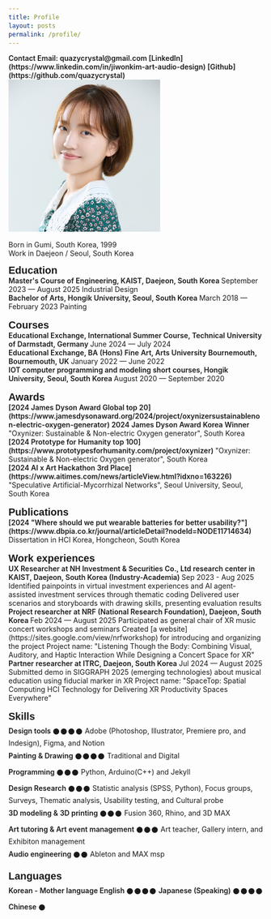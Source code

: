 ```yaml
---
title: Profile
layout: posts
permalink: /profile/
---
```

<!-- <span style = "font-size: 20px; font-weight: 700;"> 
Jiwon Kim | Innovation Maker
</span> -->
<span style = "font-size: $type-size-4; font-weight: 600;"> 
Contact  
Email: quazycrystal@gmail.com
[LinkedIn](https://www.linkedin.com/in/jiwonkim-art-audio-design)
[Github](https://github.com/quazycrystal)
</span>

<img src="/assets/img/jiwon-kim.png" style="width:300px; height:auto;" alt="Jiwon-Kim-profile"> 
<br> 

Born in Gumi, South Korea, 1999  
Work in Daejeon / Seoul, South Korea  

<span style = "font-family: 'Greca', sans-serif; font-size: 20px; font-weight: 600;"> 
Education
</span>
<br>

<span style = "font-size: $type-size-4; font-weight: 600;"> 
Master's Course of Engineering, KAIST, Daejeon, South Korea
</span>  
September 2023 — August 2025  
Industrial Design
<br>

<span style = "font-size: $type-size-4; font-weight: 600;"> 
Bachelor of Arts, Hongik University, Seoul, South Korea
</span>  
March 2018 — February 2023  
Painting
<br>
<br>

<span style = "font-family: 'Greca', sans-serif; font-size: 20px; font-weight: 600;"> 
Courses
</span>
<br>

<span style = "font-size: $type-size-4; font-weight: 600;"> 
Educational Exchange, International Summer Course, Technical University of Darmstadt, Germany
</span>  
June 2024 — July 2024
<br>

<span style = "font-size: $type-size-4; font-weight: 600;"> 
Educational Exchange, BA (Hons) Fine Art, Arts University Bournemouth, Bournemouth, UK
</span>  
January 2022 — June 2022
<br>

<span style = "font-size: $type-size-4; font-weight: 600;"> 
IOT computer programming and modeling short courses, Hongik University, Seoul, South Korea
</span>  
August 2020 — September 2020
<br>
<br>

<span style = "font-family: 'Greca', sans-serif; font-size: 20px; font-weight: 600;"> 
Awards
</span>
<br>

<span style = "font-size: $type-size-4; font-weight: 600;"> 
[2024 James Dyson Award Global top 20](https://www.jamesdysonaward.org/2024/project/oxynizersustainablenon-electric-oxygen-generator)  
2024 James Dyson Award Korea Winner
</span>   
"Oxynizer: Sustainable & Non-electric Oxygen generator", South Korea
<br>

<span style = "font-size: $type-size-4; font-weight: 600;">
[2024 Prototype for Humanity top 100](https://www.prototypesforhumanity.com/project/oxynizer)
</span>   
"Oxynizer: Sustainable & Non-electric Oxygen generator", South Korea
<br>

<span style = "font-size: $type-size-4; font-weight: 600;"> 
[2024 AI x Art Hackathon 3rd Place](https://www.aitimes.com/news/articleView.html?idxno=163226)
<!-- (https://aiart.snu.ac.kr/aiart-hackathon) -->
</span>  
"Speculative Artificial-Mycorrhizal Networks", Seoul University, Seoul, South Korea
<br>
<br>

<span style = "font-family: 'Greca', sans-serif; font-size: 20px; font-weight: 600;"> 
Publications
</span>
<br>

<span style = "font-size: $type-size-4; font-weight: 600;"> 
[2024 "Where should we put wearable batteries for better usability?"](https://www.dbpia.co.kr/journal/articleDetail?nodeId=NODE11714634)
</span>  
Dissertation in HCI Korea, Hongcheon, South Korea
<br>
<br>

<!-- <span style = "font-family: 'Greca', sans-serif; font-size: 20px; font-weight: 600;"> 
Exhibitions
</span>
<br>

<span style = "font-size: $type-size-4; font-weight: 600;"> 
[2022 "Days, Days, Days!"](https://www.instagram.com/p/ClxlzabAmv9/)
</span>   
Hongik Painting Degree Show, Hongik University, Seoul, South Korea
<br>

<span style = "font-size: $type-size-4; font-weight: 600;"> 
[2018 "Yaoeseukechijeon"](https://www.instagram.com/p/Bj2NTbalSQl/)
</span>  
Hongik Painting group exhibition and management, Hongik University,
Seoul, South Korea
<br>
<br> -->

<span style = "font-family: 'Greca', sans-serif; font-size: 20px; font-weight: 600;"> 
Work experiences
</span>
<br>

<span style = "font-size: $type-size-4; font-weight: 600;"> 
UX Researcher at NH Investment & Securities Co., Ltd research center in KAIST, Daejeon, South Korea (Industry-Academia)  
</span>
Sep 2023 - Aug 2025   
Identified painpoints in virtual investment experiences and AI agent-assisted investment services through thematic coding  
Delivered user scenarios and storyboards with drawing skills, presenting evaluation results
<br>

<span style = "font-size: $type-size-4; font-weight: 600;"> 
Project researcher at NRF (National Research Foundation), Daejeon, South Korea
</span>  
Feb 2024 — August 2025  
Participated as general chair of XR music concert workshops and seminars  
Created [a website](https://sites.google.com/view/nrfworkshop) for introducing and organizing the project  
Project name: "Listening Though the Body: Combining Visual, Auditory, and Haptic Interaction While Designing a Concert Space for XR"
<br>

<span style = "font-size: $type-size-4; font-weight: 600;"> 
Partner researcher at ITRC, Daejeon, South Korea
</span>  
Jul 2024 — August 2025   
Submitted demo in SIGGRAPH 2025 (emerging technologies) about musical education using fiducial marker in XR  
Project name: "SpaceTop: Spatial Computing HCI Technology for Delivering XR Productivity Spaces Everywhere"
<br>  
<br>

<!-- <span style = "font-size: $type-size-4; font-weight: 600;"> 
Intern curator at [Alternative Space LOOP](http://altspaceloop.com/exhibitions/hcy-returnhome-2021), Seoul, South Korea
</span>  
June 2021 — August 2021  
Artwork installation management, artist research, and press
management.

<span style = "font-size: $type-size-4; font-weight: 600;"> 
Art teacher at Hongik University Middle School, Seoul, South Korea
</span>  
May 2021 — December 2021  
Introducing artist's works, demonstrating art using various
medium, and engaging student's interest in art
<br>
<br> -->

<span style = "font-family: 'Greca', sans-serif; font-size: 20px; font-weight: 600;"> 
Skills
</span>
<br>

<span style = "font-size: $type-size-4; font-weight: 600;">
Design tools 𒊹𒊹𒊹𒊹
</span>  
Adobe (Photoshop, Illustrator, Premiere pro, and Indesign), Figma, and Notion
<br>

<span style = "font-size: $type-size-4; font-weight: 600;">
Painting & Drawing 𒊹𒊹𒊹𒊹
</span>  
Traditional and Digital
<br>

<span style = "font-size: $type-size-4; font-weight: 600;">
Programming 𒊹𒊹𒊹
</span>  
Python, Arduino(C++) and Jekyll
<br>

<span style = "font-size: $type-size-4; font-weight: 600;">
Design Research 𒊹𒊹𒊹
</span>  
Statistic analysis (SPSS, Python), Focus groups, Surveys, Thematic analysis, Usability testing, and Cultural probe 
<br>

<span style = "font-size: $type-size-4; font-weight: 600;">
3D modeling & 3D printing 𒊹𒊹𒊹
</span>  
Fusion 360, Rhino, and 3D MAX
<br>

<span style = "font-size: $type-size-4; font-weight: 600;">
Art tutoring & Art event management 𒊹𒊹𒊹
</span>  
Art teacher, Gallery intern, and Exhibiton management
<br>

<span style = "font-size: $type-size-4; font-weight: 600;">
Audio engineering 𒊹𒊹
</span>  
Ableton and MAX msp
<br>
<br>

<span style = "font-family: 'Greca', sans-serif; font-size: 20px; font-weight: 600;"> 
Languages
</span>
<br>

<span style = "font-size: $type-size-4; font-weight: 600;">
Korean - Mother language  
English 𒊹𒊹𒊹𒊹  
Japanese (Speaking) 𒊹𒊹𒊹𒊹  
Chinese 𒊹
</span> 